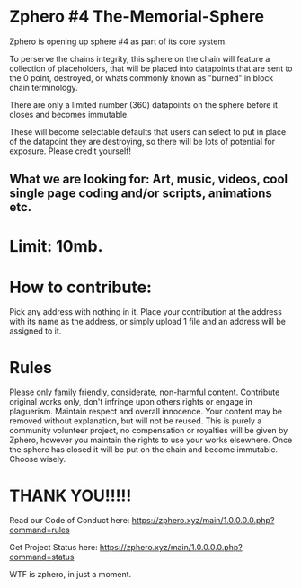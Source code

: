 # Zphero #4 The-Memorial-Sphere

Zphero is opening up sphere #4 as part of its core system.

To perserve the chains integrity, this sphere on the chain will feature a collection of placeholders, that will be placed into datapoints that are sent to the 0 point, destroyed, or whats commonly known as "burned" in block chain terminology.

There are only a limited number (360) datapoints on the sphere before it closes and becomes immutable.

These will become selectable defaults that users can select to put in place of the datapoint they are destroying, so there will be lots of potential for exposure. Please credit yourself!

## What we are looking for: Art, music, videos, cool single page coding and/or scripts, animations etc.

# Limit: 10mb.

# How to contribute:

Pick any address with nothing in it. Place your contribution at the address with its name as the address, or simply upload 1 file and an address will be assigned to it.

# Rules
Please only family friendly, considerate, non-harmful content.
Contribute original works only, don't infringe upon others rights or engage in plaguerism.
Maintain respect and overall innocence.
Your content may be removed without explanation, but will not be reused.
This is purely a community volunteer project, no compensation or royalties will be given by Zphero, however you maintain the rights to use your works elsewhere.
Once the sphere has closed it will be put on the chain and become immutable. Choose wisely.

# THANK YOU!!!!!

Read our Code of Conduct here: https://zphero.xyz/main/1.0.0.0.0.php?command=rules

Get Project Status here: https://zphero.xyz/main/1.0.0.0.0.php?command=status

WTF is zphero, in just a moment.
